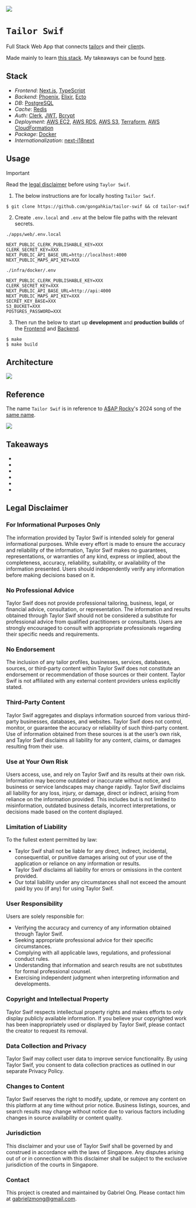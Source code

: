 [![](https://img.shields.io/badge/tailor_swif_1.0.0-passing-green)](https://github.com/gongahkia/tailor-swif/releases/tag/1.0.0) 

# `Tailor Swif`

Full Stack Web App that connects [tailor](https://dictionary.cambridge.org/dictionary/english/tailor)s and their [client](https://www.reddit.com/r/askSingapore/comments/1cm3f25/affordable_tailor/)s.

Made mainly to learn [this stack](#stack). My takeaways can be found [here](#takeaways).

## Stack

* *Frontend*: [Next.js](https://nextjs.org/), [TypeScript](https://www.typescriptlang.org/)
* *Backend*: [Phoenix](https://www.phoenixframework.org/), [Elixir](https://elixir-lang.org/), [Ecto](https://hexdocs.pm/ecto/)
* *DB*: [PostgreSQL](https://www.postgresql.org/)
* *Cache*: [Redis](https://redis.io/)
* *Auth*: [Clerk](https://clerk.com/), [JWT](https://jwt.io/introduction), [Bcrypt](https://clerk.com/blog/bcrypt-hashing-authentication-encryption)
* *Deployment*: [AWS EC2](https://aws.amazon.com/ec2/), [AWS RDS](https://aws.amazon.com/s3/), [AWS S3](https://aws.amazon.com/s3/), [Terraform](https://developer.hashicorp.com/terraform), [AWS CloudFormation](https://docs.aws.amazon.com/AWSCloudFormation/latest/UserGuide/Welcome.html)
* *Package*: [Docker](https://www.docker.com/)
* *Internationalization*: [next-i18next](https://next.i18next.com/)

## Usage

> [!IMPORTANT]
> Read the [legal disclaimer](#legal-disclaimer) before using `Taylor Swif`.

1. The below instructions are for locally hosting `Tailor Swif`.

```console
$ git clone https://github.com/gongahkia/tailor-swif && cd tailor-swif
```

2. Create `.env.local` and `.env` at the below file paths with the relevant secrets.

`./apps/web/.env.local`

```env
NEXT_PUBLIC_CLERK_PUBLISHABLE_KEY=XXX
CLERK_SECRET_KEY=XXX
NEXT_PUBLIC_API_BASE_URL=http://localhost:4000
NEXT_PUBLIC_MAPS_API_KEY=XXX
```

`./infra/docker/.env`

```env
NEXT_PUBLIC_CLERK_PUBLISHABLE_KEY=XXX
CLERK_SECRET_KEY=XXX
NEXT_PUBLIC_API_BASE_URL=http://api:4000
NEXT_PUBLIC_MAPS_API_KEY=XXX
SECRET_KEY_BASE=XXX
S3_BUCKET=XXX
POSTGRES_PASSWORD=XXX
```

3. Then run the below to start up **development** and **production builds** of the [Frontend](./apps/web/) and [Backend](./apps/api/).

```console
$ make
$ make build
```

## Architecture

![](./asset/reference/architecture.png)

## Reference

The name `Tailor Swif` is in reference to [A$AP Rocky](https://en.wikipedia.org/wiki/ASAP_Rocky)'s 2024 song of the [same name](https://youtu.be/5URefVYaJrA?feature=shared).

![](./asset/logo/tailor-swif.png)

## Takeaways

* 
* 
* 
* 
* 
* 

## Legal Disclaimer

### For Informational Purposes Only

The information provided by Taylor Swif is intended solely for general informational purposes. While every effort is made to ensure the accuracy and reliability of the information, Taylor Swif makes no guarantees, representations, or warranties of any kind, express or implied, about the completeness, accuracy, reliability, suitability, or availability of the information presented. Users should independently verify any information before making decisions based on it.

### No Professional Advice

Taylor Swif does not provide professional tailoring, business, legal, or financial advice, consultation, or representation. The information and results obtained through Taylor Swif should not be considered a substitute for professional advice from qualified practitioners or consultants. Users are strongly encouraged to consult with appropriate professionals regarding their specific needs and requirements.

### No Endorsement

The inclusion of any tailor profiles, businesses, services, databases, sources, or third-party content within Taylor Swif does not constitute an endorsement or recommendation of those sources or their content. Taylor Swif is not affiliated with any external content providers unless explicitly stated.

### Third-Party Content

Taylor Swif aggregates and displays information sourced from various third-party businesses, databases, and websites. Taylor Swif does not control, monitor, or guarantee the accuracy or reliability of such third-party content. Use of information obtained from these sources is at the user’s own risk, and Taylor Swif disclaims all liability for any content, claims, or damages resulting from their use.

### Use at Your Own Risk

Users access, use, and rely on Taylor Swif and its results at their own risk. Information may become outdated or inaccurate without notice, and business or service landscapes may change rapidly. Taylor Swif disclaims all liability for any loss, injury, or damage, direct or indirect, arising from reliance on the information provided. This includes but is not limited to misinformation, outdated business details, incorrect interpretations, or decisions made based on the content displayed.

### Limitation of Liability

To the fullest extent permitted by law:

* Taylor Swif shall not be liable for any direct, indirect, incidental, consequential, or punitive damages arising out of your use of the application or reliance on any information or results.
* Taylor Swif disclaims all liability for errors or omissions in the content provided.
* Our total liability under any circumstances shall not exceed the amount paid by you (if any) for using Taylor Swif.

### User Responsibility

Users are solely responsible for:

* Verifying the accuracy and currency of any information obtained through Taylor Swif.
* Seeking appropriate professional advice for their specific circumstances.
* Complying with all applicable laws, regulations, and professional conduct rules.
* Understanding that information and search results are not substitutes for formal professional counsel.
* Exercising independent judgment when interpreting information and developments.

### Copyright and Intellectual Property

Taylor Swif respects intellectual property rights and makes efforts to only display publicly available information. If you believe your copyrighted work has been inappropriately used or displayed by Taylor Swif, please contact the creator to request its removal.

### Data Collection and Privacy

Taylor Swif may collect user data to improve service functionality. By using Taylor Swif, you consent to data collection practices as outlined in our separate Privacy Policy.

### Changes to Content

Taylor Swif reserves the right to modify, update, or remove any content on this platform at any time without prior notice. Business listings, sources, and search results may change without notice due to various factors including changes in source availability or content quality.

### Jurisdiction

This disclaimer and your use of Taylor Swif shall be governed by and construed in accordance with the laws of Singapore. Any disputes arising out of or in connection with this disclaimer shall be subject to the exclusive jurisdiction of the courts in Singapore.

### Contact

This project is created and maintained by Gabriel Ong. Please contact him at [gabrielzmong@gmail.com](mailto:gabrielzmong@gmail.com).